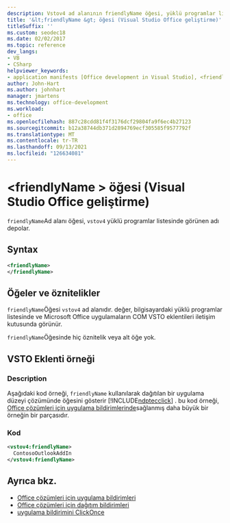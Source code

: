 ```yaml
---
description: Vstov4 ad alanının friendlyName öğesi, yüklü programlar listesinde görüntülenen adı depolar.
title: '&lt;friendlyName &gt; öğesi (Visual Studio Office geliştirme)'
titleSuffix: ''
ms.custom: seodec18
ms.date: 02/02/2017
ms.topic: reference
dev_langs:
- VB
- CSharp
helpviewer_keywords:
- application manifests [Office development in Visual Studio], <friendlyName> element
author: John-Hart
ms.author: johnhart
manager: jmartens
ms.technology: office-development
ms.workload:
- office
ms.openlocfilehash: 887c28cdd81f4f3176dcf29804fa9f6ec4b27123
ms.sourcegitcommit: b12a38744db371d2894769ecf305585f9577792f
ms.translationtype: MT
ms.contentlocale: tr-TR
ms.lasthandoff: 09/13/2021
ms.locfileid: "126634081"
---
```

# <a name="ltfriendlynamegt-element-office-development-in-visual-studio"></a>&lt;friendlyName &gt; öğesi (Visual Studio Office geliştirme)
  `friendlyName`Ad alanı öğesi, `vstov4` yüklü programlar listesinde görünen adı depolar.

## <a name="syntax"></a>Syntax

```xml
<friendlyName>
</friendlyName>
```

## <a name="elements-and-attributes"></a>Öğeler ve öznitelikler
 `friendlyName`Öğesi `vstov4` ad alanıdır. değer, bilgisayardaki yüklü programlar listesinde ve Microsoft Office uygulamaların COM VSTO eklentileri iletişim kutusunda görünür.

 `friendlyName`Öğesinde hiç öznitelik veya alt öğe yok.

## <a name="vsto-add-in-example"></a>VSTO Eklenti örneği

### <a name="description"></a>Description
 Aşağıdaki kod örneği, `friendlyName` kullanılarak dağıtılan bir uygulama düzeyi çözümünde öğesini gösterir [!INCLUDE[ndptecclick](../vsto/includes/ndptecclick-md.md)] . bu kod örneği, [Office çözümleri için uygulama bildirimlerinde](../vsto/application-manifests-for-office-solutions.md)sağlanmış daha büyük bir örneğin bir parçasıdır.

### <a name="code"></a>Kod

```xml
<vstov4:friendlyName>
  ContosoOutlookAddIn
</vstov4:friendlyName>
```

## <a name="see-also"></a>Ayrıca bkz.

- [Office çözümleri için uygulama bildirimleri](../vsto/application-manifests-for-office-solutions.md)
- [Office çözümleri için dağıtım bildirimleri](../vsto/deployment-manifests-for-office-solutions.md)
- [uygulama bildirimini ClickOnce](../deployment/clickonce-application-manifest.md)
